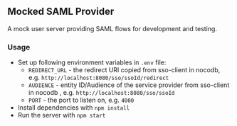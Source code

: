 ## Mocked SAML Provider

A mock user server providing SAML flows for development and testing.  

### Usage

- Set up following environment variables in `.env` file:
  - `REDIRECT_URL` - the redirect URI copied from sso-client in nocodb, e.g. `http://localhost:8080/sso/ssoId/redirect`
  - `AUDIENCE` - entity ID/Audience of the service provider from sso-client in nocodb , e.g. `http://localhost:8080/sso/ssoId`
  - `PORT` - the port to listen on, e.g. `4000`
- Install dependencies with `npm install`
- Run the server with `npm start`